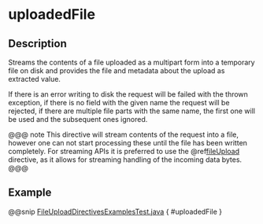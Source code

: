 <a id="uploadedfile-java"></a>
# uploadedFile

## Description

Streams the contents of a file uploaded as a multipart form into a temporary file on disk and provides the file and
metadata about the upload as extracted value.

If there is an error writing to disk the request will be failed with the thrown exception, if there is no field
with the given name the request will be rejected, if there are multiple file parts with the same name, the first
one will be used and the subsequent ones ignored.

@@@ note
This directive will stream contents of the request into a file, however one can not start processing these
until the file has been written completely. For streaming APIs it is preferred to use the @ref[fileUpload](fileUpload.md#fileupload-java)
directive, as it allows for streaming handling of the incoming data bytes.
@@@

## Example

@@snip [FileUploadDirectivesExamplesTest.java](../../../../../../../test/java/docs/http/javadsl/server/directives/FileUploadDirectivesExamplesTest.java) { #uploadedFile }
